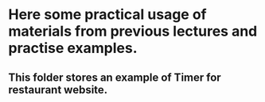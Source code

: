 # Here some practical usage of materials from previous lectures and practise examples.
## This folder stores an example of Timer for restaurant website.
